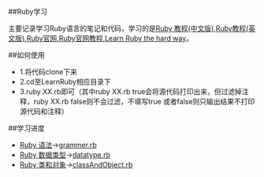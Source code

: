 ##Ruby学习

主要记录学习Ruby语言的笔记和代码，学习的是[Ruby 教程(中文版)](http://www.runoob.com/ruby/ruby-tutorial.html),[Ruby教程(英文版)](http://www.tutorialspoint.com/ruby/index.htm),[Ruby官网](https://www.ruby-lang.org/zh_cn/documentation/),[Ruby官网教程](http://ruby-doc.org/docs/Tutorial/),[Learn Ruby the hard way](http://learnrubythehardway.org/book/)。

##如何使用
* 1.将代码clone下来
* 2.cd至LearnRuby相应目录下
* 3.ruby XX.rb即可（其中ruby XX.rb true会将源代码打印出来，但过滤掉注释，ruby XX.rb false则不会过滤，不填写true
或者false则只输出结果不打印源代码和注释）

##学习进度
* [Ruby 语法](http://www.runoob.com/ruby/ruby-syntax.html)->[grammer.rb](https://github.com/JohnTsaiAndroid/LearnRuby/blob/master/Ruby基础教程/grammer.rb)
* [Ruby 数据类型](http://www.runoob.com/ruby/ruby-datatypes.html)->[datatype.rb](https://github.com/JohnTsaiAndroid/LearnRuby/blob/master/Ruby基础教程/datatype.rb)
* [Ruby 类和对象](http://www.runoob.com/ruby/ruby-class.html)->[classAndObject.rb](https://github.com/JohnTsaiAndroid/LearnRuby/blob/master/Ruby基础教程/classAndObject.rb)


